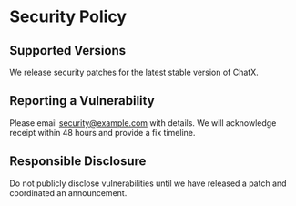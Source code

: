 # Security Policy

## Supported Versions
We release security patches for the latest stable version of ChatX.

## Reporting a Vulnerability
Please email security@example.com with details. We will acknowledge receipt within 48 hours and provide a fix timeline.

## Responsible Disclosure
Do not publicly disclose vulnerabilities until we have released a patch and coordinated an announcement.
